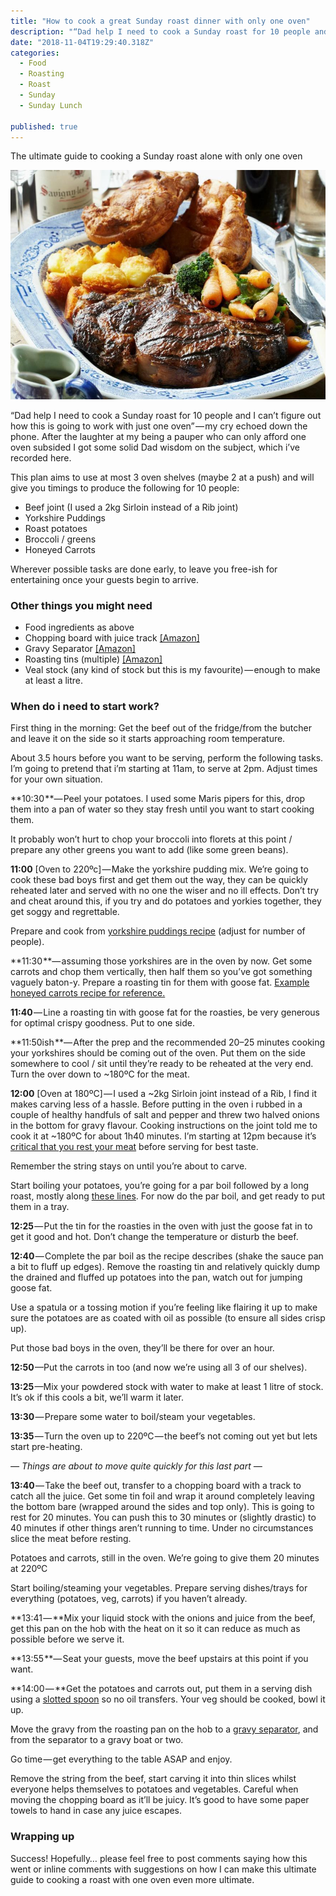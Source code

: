 ```yaml
---
title: "How to cook a great Sunday roast dinner with only one oven"
description: "“Dad help I need to cook a Sunday roast for 10 people and I can’t figure out how this is going to work with just one oven” — my cry echoed down the phone. After the laughter at my being a pauper who…"
date: "2018-11-04T19:29:40.318Z"
categories: 
  - Food
  - Roasting
  - Roast
  - Sunday
  - Sunday Lunch

published: true
---
```


The ultimate guide to cooking a Sunday roast alone with only one oven

![](./asset-1.jpeg)

“Dad help I need to cook a Sunday roast for 10 people and I can’t figure out how this is going to work with just one oven” — my cry echoed down the phone. After the laughter at my being a pauper who can only afford one oven subsided I got some solid Dad wisdom on the subject, which i’ve recorded here.

This plan aims to use at most 3 oven shelves (maybe 2 at a push) and will give you timings to produce the following for 10 people:

-   Beef joint (I used a 2kg Sirloin instead of a Rib joint)
-   Yorkshire Puddings
-   Roast potatoes
-   Broccoli / greens
-   Honeyed Carrots

Wherever possible tasks are done early, to leave you free-ish for entertaining once your guests begin to arrive.

### Other things you might need

-   Food ingredients as above
-   Chopping board with juice track [\[Amazon\]](https://amzn.to/2Op3A3S)
-   Gravy Separator [\[Amazon\]](https://amzn.to/2PC3fQe)
-   Roasting tins (multiple) [\[Amazon\]](https://amzn.to/2PGP4cv)
-   Veal stock (any kind of stock but this is my favourite) — enough to make at least a litre.

### When do i need to start work?

First thing in the morning: Get the beef out of the fridge/from the butcher and leave it on the side so it starts approaching room temperature.

About 3.5 hours before you want to be serving, perform the following tasks. I’m going to pretend that i’m starting at 11am, to serve at 2pm. Adjust times for your own situation.

**10:30 **— Peel your potatoes. I used some Maris pipers for this, drop them into a pan of water so they stay fresh until you want to start cooking them.

It probably won’t hurt to chop your broccoli into florets at this point / prepare any other greens you want to add (like some green beans).

**11:00** \[Oven to 220ºc\] — Make the yorkshire pudding mix. We’re going to cook these bad boys first and get them out the way, they can be quickly reheated later and served with no one the wiser and no ill effects. Don’t try and cheat around this, if you try and do potatoes and yorkies together, they get soggy and regrettable.

Prepare and cook from [yorkshire puddings recipe](https://www.bbcgoodfood.com/recipes/9020/best-yorkshire-puddings) (adjust for number of people).

**11:30 **— assuming those yorkshires are in the oven by now. Get some carrots and chop them vertically, then half them so you’ve got something vaguely baton-y. Prepare a roasting tin for them with goose fat. [Example honeyed carrots recipe for reference.](https://www.bbcgoodfood.com/recipes/1161636/honeyglazed-roast-carrots)

**11:40** — Line a roasting tin with goose fat for the roasties, be very generous for optimal crispy goodness. Put to one side.

**11:50ish **— After the prep and the recommended 20–25 minutes cooking your yorkshires should be coming out of the oven. Put them on the side somewhere to cool / sit until they’re ready to be reheated at the very end. Turn the over down to ~180ºC for the meat.

**12:00** \[Oven at 180ºC\] — I used a ~2kg Sirloin joint instead of a Rib, I find it makes carving less of a hassle. Before putting in the oven i rubbed in a couple of healthy handfuls of salt and pepper and threw two halved onions in the bottom for gravy flavour. Cooking instructions on the joint told me to cook it at ~180ºC for about 1h40 minutes. I’m starting at 12pm because it’s [critical that you rest your meat](https://blog.thermoworks.com/beef/give-your-meat-a-rest/) before serving for best taste.

Remember the string stays on until you’re about to carve.

Start boiling your potatoes, you’re going for a par boil followed by a long roast, mostly along [these lines](https://www.bbcgoodfood.com/recipes/1303/ultimate-roast-potatoes). For now do the par boil, and get ready to put them in a tray.

**12:25** — Put the tin for the roasties in the oven with just the goose fat in to get it good and hot. Don’t change the temperature or disturb the beef.

**12:40** — Complete the par boil as the recipe describes (shake the sauce pan a bit to fluff up edges). Remove the roasting tin and relatively quickly dump the drained and fluffed up potatoes into the pan, watch out for jumping goose fat.

Use a spatula or a tossing motion if you’re feeling like flairing it up to make sure the potatoes are as coated with oil as possible (to ensure all sides crisp up).

Put those bad boys in the oven, they’ll be there for over an hour.

**12:50** —Put the carrots in too (and now we’re using all 3 of our shelves).

**13:25** —Mix your powdered stock with water to make at least 1 litre of stock. It’s ok if this cools a bit, we’ll warm it later.

**13:30** — Prepare some water to boil/steam your vegetables.

**13:35** — Turn the oven up to 220ºC — the beef’s not coming out yet but lets start pre-heating.

_— Things are about to move quite quickly for this last part —_

**13:40** — Take the beef out, transfer to a chopping board with a track to catch all the juice. Get some tin foil and wrap it around completely leaving the bottom bare (wrapped around the sides and top only). This is going to rest for 20 minutes. You can push this to 30 minutes or (slightly drastic) to 40 minutes if other things aren’t running to time. Under no circumstances slice the meat before resting.

Potatoes and carrots, still in the oven. We’re going to give them 20 minutes at 220ºC

Start boiling/steaming your vegetables. Prepare serving dishes/trays for everything (potatoes, veg, carrots) if you haven’t already.

**13:41 — **Mix your liquid stock with the onions and juice from the beef, get this pan on the hob with the heat on it so it can reduce as much as possible before we serve it.

**13:55 **— Seat your guests, move the beef upstairs at this point if you want.

**14:00 — **Get the potatoes and carrots out, put them in a serving dish using a [slotted spoon](https://amzn.to/2D1T6p1) so no oil transfers. Your veg should be cooked, bowl it up.

Move the gravy from the roasting pan on the hob to a [gravy separator](https://amzn.to/2D0MuY4), and from the separator to a gravy boat or two.

Go time — get everything to the table ASAP and enjoy.

Remove the string from the beef, start carving it into thin slices whilst everyone helps themselves to potatoes and vegetables. Careful when moving the chopping board as it’ll be juicy. It’s good to have some paper towels to hand in case any juice escapes.

### Wrapping up

Success! Hopefully… please feel free to post comments saying how this went or inline comments with suggestions on how I can make this ultimate guide to cooking a roast with one oven even more ultimate.